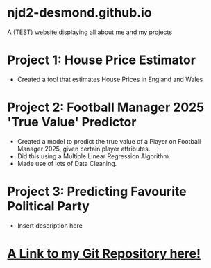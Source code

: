 # njd2-desmond.github.io
A (TEST) website displaying all about me and my projects

# Project 1: House Price Estimator
- Created a tool that estimates House Prices in England and Wales

# Project 2: Football Manager 2025 'True Value' Predictor
- Created a model to predict the true value of a Player on Football Manager 2025, given certain player attributes.
- Did this using a Multiple Linear Regression Algorithm.
- Made use of lots of Data Cleaning.

# Project 3: Predicting Favourite Political Party
- Insert description here

# [A Link to my Git Repository here!](https://github.com/njd2-desmond/data-science-portfolio)
